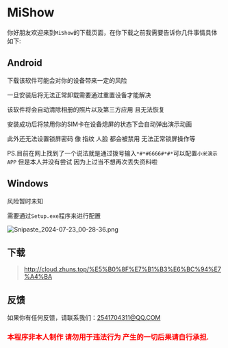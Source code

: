 
# MiShow

你好朋友欢迎来到`MiShow`的下载页面，在你下载之前我需要告诉你几件事情具体如下:

## Android 

下载该软件可能会对你的设备带来一定的风险

一旦安装后将无法正常卸载需要通过重置设备才能解决

该软件将会自动清除相册的照片以及第三方应用 且无法恢复

安装成功后将禁用你的SIM卡在设备熄屏的状态下会自动弹出演示动画

此外还无法设置锁屏密码 像 指纹 人脸 都会被禁用 无法正常锁屏操作等

PS.目前在网上找到了一个说法就是通过拨号输入`*#*#6666#*#*`可以配置`小米演示APP` 但是本人并没有尝试 因为上过当不想再次丢失资料啦

## Windows

风险暂时未知

需要通过`Setup.exe`程序来进行配置

![Snipaste_2024-07-23_00-28-36.png](https://ypy.zhuns.top/2024/07/23/Snipaste_2024-07-23_00-28-36.png)

## 下载

> http://cloud.zhuns.top/%E5%B0%8F%E7%B1%B3%E6%BC%94%E7%A4%BA

## 反馈

如果你有任何反馈，请联系我们：2541704311@QQ.COM

<h3 style="color: #ff0000;">本程序非本人制作 请勿用于违法行为 产生的一切后果请自行承担.</h3>

